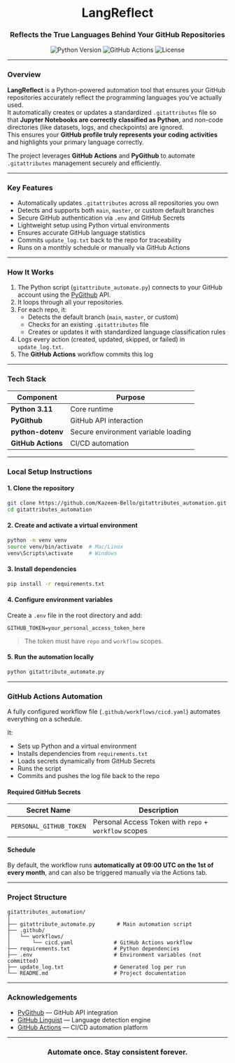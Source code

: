 <h1 align="center">LangReflect</h1>
<h3 align="center">Reflects the True Languages Behind Your GitHub Repositories</h3>

<p align="center">
  <img src="https://img.shields.io/badge/Python-3.11-blue?style=flat-square&logo=python" alt="Python Version"/>
  <img src="https://img.shields.io/badge/GitHub%20Actions-Automated-success?style=flat-square&logo=githubactions" alt="GitHub Actions"/>
  <img src="https://img.shields.io/badge/License-MIT-green?style=flat-square" alt="License"/>
</p>

---

### Overview

**LangReflect** is a Python-powered automation tool that ensures your GitHub repositories accurately reflect the programming languages you’ve actually used.  
It automatically creates or updates a standardized `.gitattributes` file so that **Jupyter Notebooks are correctly classified as Python**, and non-code directories (like datasets, logs, and checkpoints) are ignored.  
This ensures your **GitHub profile truly represents your coding activities** and highlights your primary language correctly.

The project leverages **GitHub Actions** and **PyGithub** to automate `.gitattributes` management securely and efficiently.

---

### Key Features

- Automatically updates `.gitattributes` across all repositories you own  
- Detects and supports both `main`, `master`, or custom default branches  
- Secure GitHub authentication via `.env` and GitHub Secrets  
- Lightweight setup using Python virtual environments  
- Ensures accurate GitHub language statistics    
- Commits `update_log.txt` back to the repo for traceability  
- Runs on a monthly schedule or manually via GitHub Actions  

---

### How It Works

1. The Python script (`gitattribute_automate.py`) connects to your GitHub account using the [PyGithub](https://github.com/PyGithub/PyGithub) API.  
2. It loops through all your repositories.  
3. For each repo, it:
   - Detects the default branch (`main`, `master`, or custom)
   - Checks for an existing `.gitattributes` file  
   - Creates or updates it with standardized language classification rules  
4. Logs every action (created, updated, skipped, or failed) in `update_log.txt`.  
5. The **GitHub Actions** workflow commits this log

---

### Tech Stack

| Component | Purpose |
|------------|----------|
| **Python 3.11** | Core runtime |
| **PyGithub** | GitHub API interaction |
| **python-dotenv** | Secure environment variable loading |
| **GitHub Actions** | CI/CD automation |

---

### Local Setup Instructions

#### 1. Clone the repository
```bash
git clone https://github.com/Kazeem-Bello/gitattributes_automation.git
cd gitattributes_automation
```

#### 2. Create and activate a virtual environment
```bash
python -m venv venv
source venv/bin/activate  # Mac/Linux
venv\Scripts\activate     # Windows
```

#### 3. Install dependencies
```bash
pip install -r requirements.txt
```

#### 4. Configure environment variables
Create a `.env` file in the root directory and add:
```
GITHUB_TOKEN=your_personal_access_token_here
```
> The token must have `repo` and `workflow` scopes.

#### 5. Run the automation locally
```bash
python gitattribute_automate.py
```

---

### GitHub Actions Automation

A fully configured workflow file (`.github/workflows/cicd.yaml`) automates everything on a schedule.

It:
- Sets up Python and a virtual environment  
- Installs dependencies from `requirements.txt`  
- Loads secrets dynamically from GitHub Secrets  
- Runs the script  
- Commits and pushes the log file back to the repo 

#### Required GitHub Secrets

| Secret Name | Description |
|--------------|-------------|
| `PERSONAL_GITHUB_TOKEN` | Personal Access Token with `repo` + `workflow` scopes |

#### Schedule
By default, the workflow runs **automatically at 09:00 UTC on the 1st of every month**, and can also be triggered manually via the Actions tab.

---


### Project Structure

```
gitattributes_automation/
│
├── gitattribute_automate.py       # Main automation script
├── .github/
│   └── workflows/
│       └── cicd.yaml             # GitHub Actions workflow
├── requirements.txt              # Python dependencies
├── .env                          # Environment variables (not committed)
├── update_log.txt                # Generated log per run
└── README.md                     # Project documentation
```

---

### Acknowledgements

- [PyGithub](https://github.com/PyGithub/PyGithub) — GitHub API integration  
- [GitHub Linguist](https://github.com/github/linguist) — Language detection engine  
- [GitHub Actions](https://docs.github.com/en/actions) — CI/CD automation platform  

---

<h3 align="center">Automate once. Stay consistent forever.</h3>
